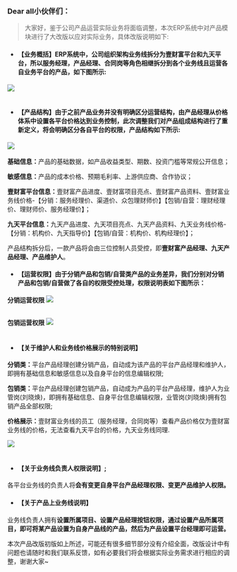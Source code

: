 ﻿<link href="/css/erp_docs.css?v=@ViewBag.Version" rel="stylesheet" />

### Dear all小伙伴们：
>大家好，鉴于公司产品运营实际业务将面临调整，本次ERP系统中对产品模块进行了大改版以应对实际业务，具体改版说明如下:

- #### 【业务概括】ERP系统中，公司组织架构业务线拆分为壹财富平台和九天平台，所以服务经理，产品经理、合同岗等角色相继拆分到各个业务线且运营各自业务平台的产品，如下图所示:
<img src="/version/v1/images/v9_001.png"/><br/><br/>

- #### 【产品结构】由于之前产品业务并没有明确区分运营结构，由产品经理从价格体系中设置各平台价格达到业务控制，此次调整我们对产品组成结构进行了重新定义，将会明确区分各自平台的权限，产品结构如下所示:
<img src="/version/v1/images/v9_002.png" /><br/><br/>
<b class="colred">基础信息：</b>产品的基础数据，如产品收益类型、期数、投资门槛等常规公开信息；

<b class="colred">敏感信息：</b>产品的成本价格、预期毛利率、上游供应商、合作协议；

<b class="colred">壹财富平台信息：</b>壹财富产品进度、壹财富项目亮点、壹财富产品资料、壹财富业务线价格-【分销：服务经理价、渠道价、众包理财师价】【包销/自营：理财经理价、理财师价、服务经理价】；

<b class="colred">九天平台信息：</b>九天产品进度、九天项目亮点、九天产品资料、九天业务线价格-【分销：机构价、九天指导价】【包销/自营：机构价、机构经理价】；

产品结构拆分后，一款产品将会由三位控制人员受控，即<b class="colred">壹财富产品经理、九天产品经理、产品维护人</b>。

- #### 【运营权限】由于分销产品和包销/自营类产品的业务差异，我们分别对分销产品和包销/自营做了各自的权限受控处理，权限说明表如下图所示：

<b class="colred">分销运营权限</b>
<img src="/version/v1/images/v9_003.png" /><br/><br/>

<b class="colred">包销运营权限</b>
<img src="/version/v1/images/v9_004.png" /><br/><br/>


- #### 【关于维护人和业务线价格展示的特别说明】

<b class="colred">分销类：</b>平台产品经理创建分销产品，自动成为该产品的平台产品经理和维护人，即拥有基础信息和敏感信息以及自身平台的信息编辑权限;

<b class="colred">包销类：</b>平台产品经理创建包销产品，自动成为产品的平台产品经理，维护人为业管岗(刘晓焕)，即拥有基础信息、自身平台信息编辑权限，业管岗(刘晓焕)拥有包销产品全部权限;

<b class="colred">价格展示：</b>壹财富业务线的员工（服务经理，合同岗等）查看产品价格仅为壹财富业务线的价格，无法查看九天平台的价格，九天业务线同理.

<img src="/version/v1/images/v9_005.png" /><br/><br/>

- #### 【关于业务线负责人权限说明】;
各平台业务线的负责人将<b class="colred">会有变更自身平台产品经理权限、变更产品维护人权限。</b>

- #### 【关于产品上业务线说明】
业务线负责人拥有<b class="colred">设置所属项目、设置产品经理按钮权限，通过设置产品所属项目，即可将某产品设置为自身产品线的产品，然后为产品设置平台经理即可运营。</b>


本次产品改版初版如上所述，可能还有很多细节部分没有介绍全面，改版设计中有问题也请随时和我们联系反馈，如有必要我们将会根据实际业务需求进行相应的调整，谢谢大家~
